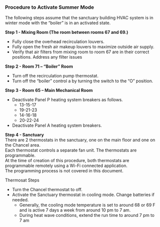 ### Procedure to Activate Summer Mode  
The following steps assume that the sanctuary building HVAC system is in winter mode with the “boiler” is in an activated state.  

**Step 1 - Mixing Room (The room between rooms 67 and 69.)**
- Fully close the overhead recirculation louvers.	
- Fully open the fresh air makeup louvers to maximize outside air supply.	
- Verify that air filters from mixing room to room 67 are in their correct positions.  Address any filter issues	

**Step 2 - Room 71 – “Boiler” Room**
- Turn off the recirculation pump thermostat.	
- Turn off the “boiler” control a by turning the switch to the “O” position.	

**Step 3 - Room 65 – Main Mechanical Room**
- Deactivate Panel P heating system breakers as follows.
  - 13-15-17
  - 19-21-23
  - 14-16-18
  - 20-22-24	
- Deactivate Panel A heating system breakers.	




**Step 4 - Sanctuary**  
There are 2 thermostats in the sanctuary, one on the main floor and one on the Chancel area.  
Each thermostat controls a separate fan unit.  The thermostats are programmable.  
At the time of creation of this procedure, both thermostats are programmable remotely using a Wi-Fi connected application.  
The programming process is not covered in this document.  

Thermosat Steps
- Turn the Chancel thermostat to off.	
- Activate the Sanctuary thermostat in cooling mode. Change batteries if needed.
  - Generally, the cooling mode temperature is set to around 68 or 69 F and is active 7 days a week from around 10 pm to 7 am.
  - During heat wave conditions, extend the run time to around 7 pm to 7 am

